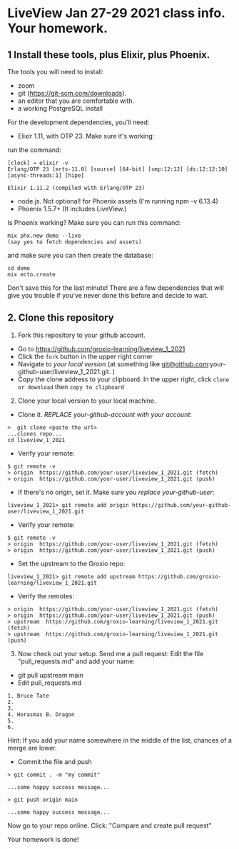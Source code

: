 # LiveView Jan 27-29 2021 class info. Your homework. 

## 1 Install these tools, plus Elixir, plus Phoenix. 

The tools you will need to install: 

- zoom 
- git (https://git-scm.com/downloads). 
- an editor that you are comfortable with. 
- a working PostgreSQL install

For the development dependencies, you'll need: 

- Elixir 1.11, with OTP 23. Make sure it's working: 

run the command: 

```
[clock] ➔ elixir -v
Erlang/OTP 23 [erts-11.0] [source] [64-bit] [smp:12:12] [ds:12:12:10] [async-threads:1] [hipe]

Elixir 1.11.2 (compiled with Erlang/OTP 23)
```

- node.js. Not optional! for Phoenix assets (I'm running npm -v 6.13.4)
- Phoenix 1.5.7+ (It includes LiveView.)


Is Phoenix working? Make sure you can run this command: 

```
mix phx.new demo --live
(say yes to fetch dependencies and assets)
```

and make sure you can then create the database: 

```
cd demo
mix ecto.create
```

Don't save this for the last minute! There are a few dependencies that will give you trouble if you've never done this before and decide to wait. 


## 2. Clone this repository

1. Fork this repository to your github account. 

- Go to https://github.com/groxio-learning/liveview_1_2021
- Click the `fork` button in the upper right corner
- Navigate to *your local version* (at something like git@github.com:your-github-user/liveview_1_2021.git. )
- Copy the clone address to your clipboard. In the upper right, click `clone or download` then `copy to clipboard`

2. Clone your local version to your local machine. 

- Clone it. *REPLACE your-github-account with your account*:  

```
>  git clone <paste the url>
...clones repo...
cd liveview_1_2021
```

- Verify your remote: 

```
$ git remote -v
> origin  https://github.com/your-user/liveview_1_2021.git (fetch)
> origin  https://github.com/your-user/liveview_1_2021.git (push)
```


- If there's no origin, set it. Make sure you *replace your-github-user*:

```
liveview_1_2021> git remote add origin https://github.com/your-github-user/liveview_1_2021.git
```

- Verify your remote: 

```
$ git remote -v
> origin  https://github.com/your-user/liveview_1_2021.git (fetch)
> origin  https://github.com/your-user/liveview_1_2021.git (push)
```

- Set the upstream to the Groxio repo:

```
liveview_1_2021> git remote add upstream https://github.com/groxio-learning/liveview_1_2021.git
```

- Verify the remotes: 

```
> origin  https://github.com/your-user/liveview_1_2021.git (fetch)
> origin  https://github.com/your-user/liveview_1_2021.git (push)
> upstream  https://github.com/groxio-learning/liveview_1_2021.git (fetch)
> upstream  https://github.com/groxio-learning/liveview_1_2021.git (push)
```

3. Now check out your setup. Send me a pull request: Edit the file "pull_requests.md" and add your name: 

- git pull upstream main
- Edit pull_requests.md

```
1. Bruce Tate
2. 
3. 
4. Horasmas B. Dragon
5. 
6. 
```

Hint: If you add your name somewhere in the middle of the list, chances of a merge are lower. 

- Commit the file and push

```
> git commit . -m "my commit"

...some happy success message...

> git push origin main

...some happy success message...
```

Now go to your repo online. Click: "Compare and create pull request" 

Your homework is done!

